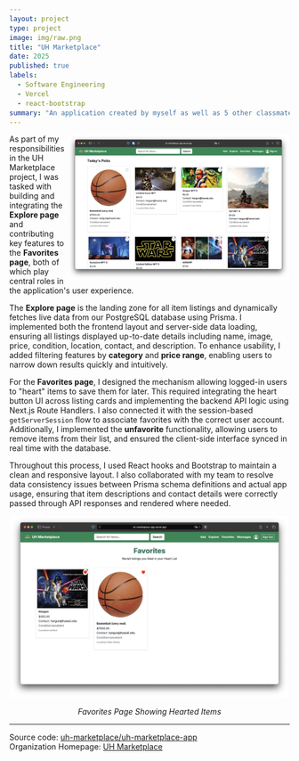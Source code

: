 ```yaml
---
layout: project
type: project
image: img/raw.png
title: "UH Marketplace"
date: 2025
published: true
labels:
  - Software Engineering
  - Vercel
  - react-bootstrap
summary: "An application created by myself as well as 5 other classmates which is catered for the University of Hawaii at Manoa students who wish to sell, buy, or trade items which they want to get rid of to other students within the University system."
---
```


<img class="img-fluid" width="400" align="right" src="../img/explorePage.png">

As part of my responsibilities in the UH Marketplace project, I was tasked with building and integrating the **Explore page** and contributing key features to the **Favorites page**, both of which play central roles in the application's user experience.

The **Explore page** is the landing zone for all item listings and dynamically fetches live data from our PostgreSQL database using Prisma. I implemented both the frontend layout and server-side data loading, ensuring all listings displayed up-to-date details including name, image, price, condition, location, contact, and description. To enhance usability, I added filtering features by **category** and **price range**, enabling users to narrow down results quickly and intuitively.

For the **Favorites page**, I designed the mechanism allowing logged-in users to "heart" items to save them for later. This required integrating the heart button UI across listing cards and implementing the backend API logic using Next.js Route Handlers. I also connected it with the session-based `getServerSession` flow to associate favorites with the correct user account. Additionally, I implemented the **unfavorite** functionality, allowing users to remove items from their list, and ensured the client-side interface synced in real time with the database.

Throughout this process, I used React hooks and Bootstrap to maintain a clean and responsive layout. I also collaborated with my team to resolve data consistency issues between Prisma schema definitions and actual app usage, ensuring that item descriptions and contact details were correctly passed through API responses and rendered where needed.


  <div style="text-align: center;">
    <img src="../img/favoriteList.png" alt="Favorites Page" width="500">
    <p><em>Favorites Page Showing Hearted Items</em></p>
  </div>



<hr>

Source code: <a href="https://github.com/uh-marketplace/uh-marketplace-app"><i class="large github icon "></i>uh-marketplace/uh-marketplace-app</a>
<br>
Organization Homepage: <a href="https://uh-marketplace.github.io/">UH Marketplace</a>